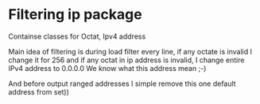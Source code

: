 # Filtering ip package

Containse classes for Octat, Ipv4 address

Main idea of filtering is during load filter every line, if any octate is invalid I change it for 256 and if any octat in ip address is invalid, I change entire IPv4 address to 0.0.0.0
We know what this address mean ;-)

And before output ranged addresses I simple remove this one default address from set))
